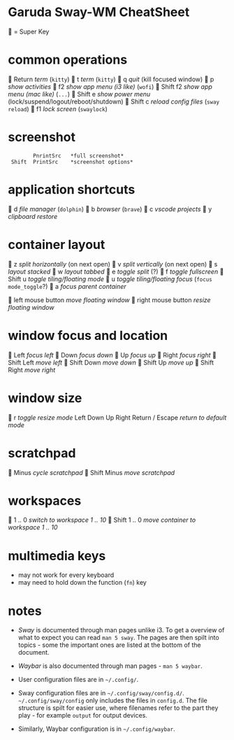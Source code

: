 # Garuda Sway-WM CheatSheet #

   = Super Key

# common operations
           Return      *term* (`kitty`)
           t           *term* (`kitty`)
           q           *quit* (kill focused window)
           p           *show activities*
           f2          *show app menu (i3 like)* (`wofi`)
    Shift  f2          *show app menu (mac like)* (`...`)
    Shift  e           *show power menu* (lock/suspend/logout/reboot/shutdown)
    Shift  c           *reload config files* (`sway reload`)
           f1          *lock screen* (`swaylock`)

# screenshot
            PnrintSrc   *full screenshot*
     Shift  PrintSrc    *screenshot options*

# application shortcuts
           d           *file manager* (`dolphin`)
           b           *browser* (`brave`)
           c           *vscode projects*
           y           *clipboard restore*

# container layout
           z           *split horizontally* (on next open)
           v           *split vertically*   (on next open)
           s           *layout stacked*
           w           *layout tabbed*
           e           *toggle split* (?)
           f           *toggle fullscreen*
   Shift   u           *toggle tiling/floating mode*
           u           *toggle tiling/floating focus* (`focus mode_toggle`?)
           a           *focus parent container*

     left mouse button *move floating window*
    right mouse button *resize floating window*

# window focus and location
           Left        *focus left*
           Down        *focus down*
           Up          *focus up*
           Right       *focus right*
    Shift  Left        *move left*
    Shift  Down        *move down*
    Shift  Up          *move up*
    Shift  Right       *move right*

# window size
           r           *toggle resize mode*
            Left
            Down
            Up
            Right
       Return / Escape  *return to default mode*

# scratchpad
           Minus       *cycle scratchpad*
    Shift  Minus       *move scratchpad*

# workspaces
           1 .. 0      *switch to workspace 1 .. 10*
    Shift  1 .. 0      *move container to workspace 1 .. 10*

# multimedia keys
  - may not work for every keyboard
  - may need to hold down the function (`fn`) key

# notes
  - *Sway* is documented through man pages unlike i3.
    To get a overview of what to expect you can read `man 5 sway`.
    The pages are then spilt into topics - some the important ones
    are listed at the bottom of the document.
  - *Waybar* is also documented through man pages - `man 5 waybar`.

  - User configuration files are in `~/.config/`.
  - Sway configuration files are in `~/.config/sway/config.d/`.
    `~/.config/sway/config` only includes the files in `config.d`.
    The file structure is spilt for easier use, where filenames refer
    to the part they play - for example `output` for output devices.
  - Similarly, Waybar configuration is in `~/.config/waybar`.
